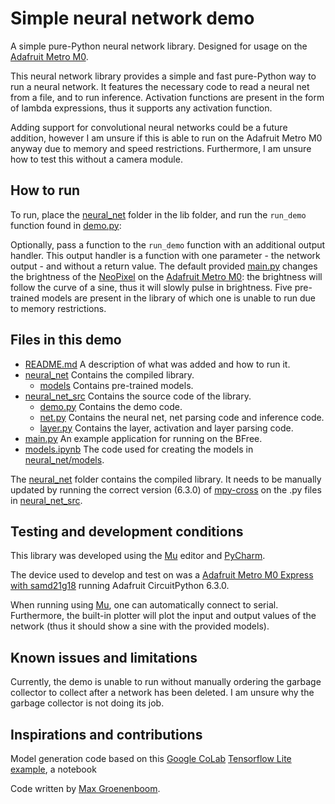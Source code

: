 # Simple neural network demo

A simple pure-Python neural network library. Designed for usage on the [Adafruit Metro M0](https://www.adafruit.com/product/3505).

This neural network library provides a simple and fast pure-Python way to run a neural network. It features the necessary code to read a neural net from a file, and to run inference. Activation functions are present in the form of lambda expressions, thus it supports any activation function.

Adding support for convolutional neural networks could be a future addition, however I am unsure if this is able to run on the Adafruit Metro M0 anyway due to memory and speed restrictions. Furthermore, I am unsure how to test this without a camera module.

## How to run

To run, place the [neural_net](neural_net) folder in the lib folder, and run the `run_demo` function found in [demo.py](neural_net_src/demo.py):

Optionally, pass a function to the `run_demo` function with an additional output handler. This output handler is a function with one parameter - the network output - and without a return value.
The default provided [main.py](main.py) changes the brightness of the [NeoPixel](https://www.adafruit.com/category/168) on the [Adafruit Metro M0](https://www.adafruit.com/product/3505): the brightness will follow the curve of a sine, thus it will slowly pulse in brightness.
Five pre-trained models are present in the library of which one is unable to run due to memory restrictions.

## Files in this demo

- [README.md](README.md) A description of what was added and how to run it.
- [neural_net](neural_net) Contains the compiled library.
    - [models](neural_net/models) Contains pre-trained models.
- [neural_net_src](neural_net_src) Contains the source code of the library.
    - [demo.py](neural_net_src/demo.py) Contains the demo code.
    - [net.py](neural_net_src/net.py) Contains the neural net, net parsing code and inference code.
    - [layer.py](neural_net_src/layer.py) Contains the layer, activation and layer parsing code.
- [main.py](main.py) An example application for running on the BFree.
- [models.ipynb](models.ipynb) The code used for creating the models in [neural_net/models](neural_net/models).

The [neural_net](neural_net) folder contains the compiled library. It needs to be manually updated by running the correct version (6.3.0) of [mpy-cross](https://adafruit-circuit-python.s3.amazonaws.com/index.html?prefix=bin/mpy-cross/) on the .py files in [neural_net_src](neural_net_src).

## Testing and development conditions

This library was developed using the [Mu](https://learn.adafruit.com/welcome-to-circuitpython/installing-mu-editor) editor and [PyCharm](https://www.jetbrains.com/pycharm/).

The device used to develop and test on was a [Adafruit Metro M0 Express with samd21g18](https://www.adafruit.com/product/3505) running Adafruit CircuitPython 6.3.0.

When running using [Mu](https://learn.adafruit.com/welcome-to-circuitpython/installing-mu-editor), one can automatically connect to serial.
Furthermore, the built-in plotter will plot the input and output values of the network (thus it should show a sine with the provided models).

## Known issues and limitations

Currently, the demo is unable to run without manually ordering the garbage collector to collect after a network has been deleted. I am unsure why the garbage collector is not doing its job.

## Inspirations and contributions

Model generation code based on this [Google CoLab](https://colab.research.google.com/) [Tensorflow Lite example](https://colab.research.google.com/github/tensorflow/tensorflow/blob/master/tensorflow/lite/micro/examples/hello_world/train/train_hello_world_model.ipynb), a notebook 

Code written by [Max Groenenboom](https://github.com/MaxGroenenboom).
